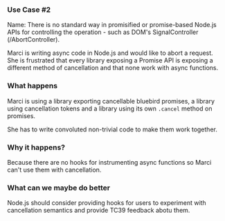 ### Use Case #2

Name: There is no standard way in promisified or promise-based Node.js APIs for controlling the operation - such as DOM's SignalController (/AbortController).

Marci is writing async code in Node.js and would like to abort a request. She is frustrated that every library exposing a Promise API is exposing a different method of cancellation and that none work with async functions.

### What happens

Marci is using a library exporting cancellable bluebird promises, a library using cancellation tokens and a library using its own `.cancel` method on promises.

She has to write convoluted non-trivial code to make them work together.

### Why it happens?

Because there are no hooks for instrumenting async functions so Marci can't use them with cancellation.

### What can we maybe do better

Node.js should consider providing hooks for users to experiment with cancellation semantics and provide TC39 feedback abotu them.